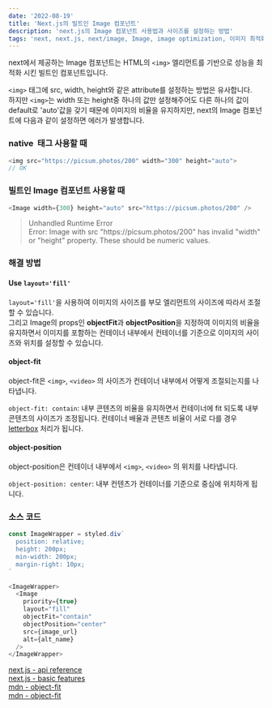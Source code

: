 ```yaml
---
date: '2022-08-19'
title: 'Next.js의 빌트인 Image 컴포넌트'
description: 'next.js의 Image 컴포넌트 사용법과 사이즈를 설정하는 방법'
tags: 'next, next.js, next/image, Image, image optimization, 이미지 최적화'
---
```


next에서 제공하는 Image 컴포넌트는 HTML의 `<img>` 엘리먼트를 기반으로 성능을 최적화 시킨 빌트인 컴포넌트입니다.<br>

`<img>` 태그에 src, width, height와 같은 attribute를 설정하는 방법은 유사합니다.<br>
하지만 `<img>`는 width 또는 height중 하나의 값만 설정해주어도 다른 하나의 값이 default로 'auto'값을 갖기 때문에 이미지의 비율을 유지하지만, next의 Image 컴포넌트에 다음과 같이 설정하면 에러가 발생합니다.

### native <img> 태그 사용할 때

```javascript
<img src="https://picsum.photos/200" width="300" height="auto">
// OK
```

### 빌트인 Image 컴포넌트 사용할 때

```javascript
<Image width={300} height="auto" src="https://picsum.photos/200" />
```

> Unhandled Runtime Error<br>
> Error: Image with src "ht<span></span>tps://picsum.photos/200" has invalid "width" or "height" property. These should be numeric values.

### 해결 방법

#### Use `layout='fill'`

`layout='fill'`을 사용하여 이미지의 사이즈를 부모 엘리먼트의 사이즈에 따라서 조절할 수 있습니다.<br>
그리고 Image의 props인 **objectFit**과 **objectPosition**을 지정하여 이미지의 비율을 유지하면서 이미지를 포함하는 컨테이너 내부에서 컨테이너를 기준으로 이미지의 사이즈와 위치를 설정할 수 있습니다.

#### object-fit

object-fit은 `<img>`, `<video>` 의 사이즈가 컨테이너 내부에서 어떻게 조절되는지를 나타냅니다.

`object-fit: contain`: 내부 콘텐츠의 비율을 유지하면서 컨테이너에 fit 되도록 내부 콘텐츠의 사이즈가 조정됩니다. 컨테이너 배율과 콘텐츠 비율이 서로 다를 경우 [letterbox](<https://en.wikipedia.org/wiki/Letterboxing_(filming)>) 처리가 됩니다.<br>

#### object-position

object-position은 컨테이너 내부에서 `<img>`, `<video>` 의 위치를 나타냅니다.

`object-position: center`: 내부 컨텐츠가 컨테이너를 기준으로 중심에 위치하게 됩니다.<br>

### 소스 코드

```javascript
const ImageWrapper = styled.div`
  position: relative;
  height: 200px;
  min-width: 200px;
  margin-right: 10px;
`

<ImageWrapper>
  <Image
    priority={true}
    layout="fill"
    objectFit="contain"
    objectPosition="center"
    src={image_url}
    alt={alt_name}
  />
</ImageWrapper>
```

[next.js - api reference](https://nextjs.org/docs/api-reference/next/image)<br>
[next.js - basic features](https://nextjs.org/docs/basic-features/image-optimization)<br>
[mdn - object-fit](https://developer.mozilla.org/en-US/docs/Web/CSS/object-fit)<br>
[mdn - object-fit](https://developer.mozilla.org/en-US/docs/Web/CSS/object-position)<br>
